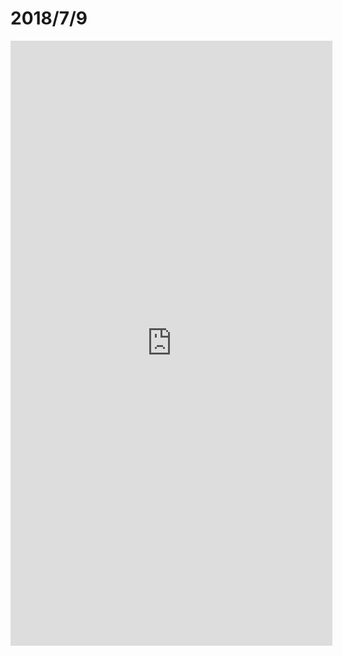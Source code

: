 # 2018/7/9

<iframe src="https://modao.cc/app/cb8HUpUpq2FdbFYkU5Uv55kBEnCY8qR/embed" width="515" height="968" allowTransparency="true" frameborder="0"></iframe>
